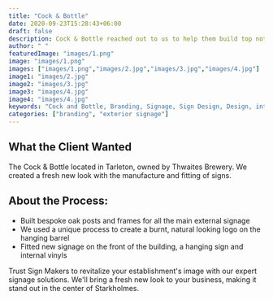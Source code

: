 ```yaml
---
title: "Cock & Bottle"
date: 2020-09-23T15:28:43+06:00
draft: false
description: Cock & Bottle reached out to us to help them build top notch sign boards for their business
author: " "
featuredImage: "images/1.png"
image: "images/1.png"
images: ["images/1.png","images/2.jpg","images/3.jpg","images/4.jpg"]
image1: "images/2.jpg"
image2: "images/3.jpg"
image3: "images/4.jpg"
image4: "images/4.jpg"
keywords: "Cock and Bottle, Branding, Signage, Sign Design, Design, interior signage, exterior design"
categories: ["branding", "exterior signage"]
---
```

## What the Client Wanted
The Cock & Bottle located in Tarleton, owned by Thwaites Brewery. We created a fresh new look with the manufacture and fitting of signs.

## About the Process:
- Built bespoke oak posts and frames for all the main external signage
- We used a unique process to create a burnt, natural looking logo on the hanging barrel
- Fitted new signage on the front of the building, a hanging sign and internal vinyls



Trust Sign Makers to revitalize your establishment's image with our expert signage solutions. We'll bring a fresh new look to your business, making it stand out in the center of Starkholmes.

